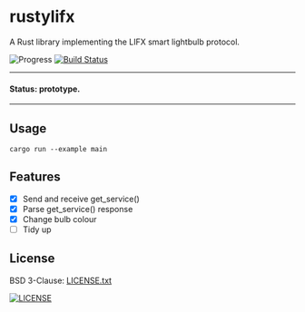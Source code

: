 # rustylifx

A Rust library implementing the LIFX smart lightbulb protocol.

![Progress](http://progressed.io/bar/10?title=Underway)
[![Build Status](https://travis-ci.org/russmack/rustylifx.svg?branch=master)](https://travis-ci.org/russmack/rustylifx)

---
#### Status: prototype.
---

## Usage
```
cargo run --example main
```

## Features

- [X] Send and receive get_service()
- [X] Parse get_service() response
- [X] Change bulb colour
- [ ] Tidy up

## License
BSD 3-Clause: [LICENSE.txt](LICENSE.txt)

[<img alt="LICENSE" src="http://img.shields.io/pypi/l/Django.svg?style=flat-square"/>](LICENSE.txt)
